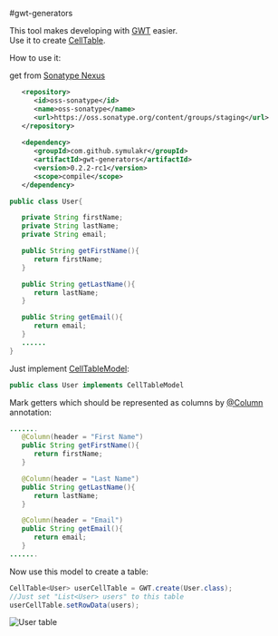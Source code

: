 #gwt-generators

This tool makes developing with [GWT](http://www.gwtproject.org/) easier.  
Use it to create [CellTable](http://www.gwtproject.org/javadoc/latest/com/google/gwt/user/cellview/client/CellTable.html).

How to use it:

get from [Sonatype Nexus](https://oss.sonatype.org/)
```xml
   <repository>
      <id>oss-sonatype</id>
      <name>oss-sonatype</name>
      <url>https://oss.sonatype.org/content/groups/staging</url>
   </repository>
   
   <dependency>
      <groupId>com.github.symulakr</groupId>
      <artifactId>gwt-generators</artifactId>
      <version>0.2.2-rc1</version>
      <scope>compile</scope>
   </dependency>
```

```java
public class User{

   private String firstName;
   private String lastName;
   private String email;

   public String getFirstName(){
      return firstName;
   }

   public String getLastName(){
      return lastName;
   }

   public String getEmail(){
      return email;
   }
   ......
}
```
Just implement [CellTableModel](https://github.com/symulakr/gwt-generators/blob/master/src/main/java/com/github/symulakr/gwt/generators/client/celltable/CellTableModel.java):

```java 
public class User implements CellTableModel
```
Mark getters which should be represented as columns by [@Column](https://github.com/symulakr/gwt-generators/blob/master/src/main/java/com/github/symulakr/gwt/generators/client/celltable/annotation/Column.java) annotation:
```java
.......
   @Column(header = "First Name")
   public String getFirstName(){
      return firstName;
   }

   @Column(header = "Last Name")
   public String getLastName(){
      return lastName;
   }

   @Column(header = "Email")
   public String getEmail(){
      return email;
   }
.......
```
Now use this model to create a table:
```java
CellTable<User> userCellTable = GWT.create(User.class);
//Just set "List<User> users" to this table
userCellTable.setRowData(users);
```

![](https://raw.githubusercontent.com/symulakr/generators-example/master/src/main/resources/com/github/symulakr/img/user_table.png "User table")
 
